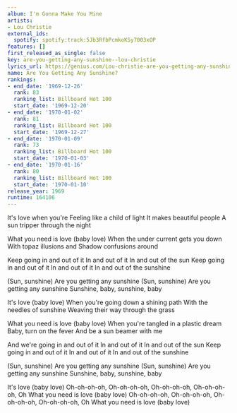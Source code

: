 ```yaml
---
album: I'm Gonna Make You Mine
artists:
- Lou Christie
external_ids:
  spotify: spotify:track:5Jb3RfbPcmkoKSy7003xOP
features: []
first_released_as_single: false
key: are-you-getting-any-sunshine--lou-christie
lyrics_url: https://genius.com/Lou-christie-are-you-getting-any-sunshine-lyrics
name: Are You Getting Any Sunshine?
rankings:
- end_date: '1969-12-26'
  rank: 83
  ranking_list: Billboard Hot 100
  start_date: '1969-12-20'
- end_date: '1970-01-02'
  rank: 81
  ranking_list: Billboard Hot 100
  start_date: '1969-12-27'
- end_date: '1970-01-09'
  rank: 73
  ranking_list: Billboard Hot 100
  start_date: '1970-01-03'
- end_date: '1970-01-16'
  rank: 80
  ranking_list: Billboard Hot 100
  start_date: '1970-01-10'
release_year: 1969
runtime: 164106
---
```

It's love when you're
Feeling like a child of light
It makes beautiful people
A sun tripper through the night

What you need is love (baby love)
When the under current gets you down
With topaz illusions and
Shadow confusions around

Keep going in and out of it
In and out of it
In and out of the sun
Keep going in and out of it
In and out of it
In and out of the sunshine

(Sun, sunshine)
Are you getting any sunshine
(Sun, sunshine)
Are you getting any sunshine
Sunshine, baby, sunshine, baby

It's love (baby love)
When you're going down a shining path
With the needles of sunshine
Weaving their way through the grass

What you need is love (baby love)
When you're tangled in a plastic dream
Baby, turn on the fever
And be a sun beamer with me

And we're going in and out of it
In and out of it
In and out of the sun
Keep going in and out of it
In and out of it
In and out of the sunshine

(Sun, sunshine)
Are you getting any sunshine
(Sun, sunshine)
Are you getting any sunshine
Sunshine, baby, sunshine, baby

It's love (baby love)
Oh-oh-oh-oh, Oh-oh-oh-oh, Oh-oh-oh-oh, Oh-oh-oh-oh, Oh
What you need is love (baby love)
Oh-oh-oh-oh, Oh-oh-oh-oh, Oh-oh-oh-oh, Oh-oh-oh-oh, Oh
What you need is love (baby love)
